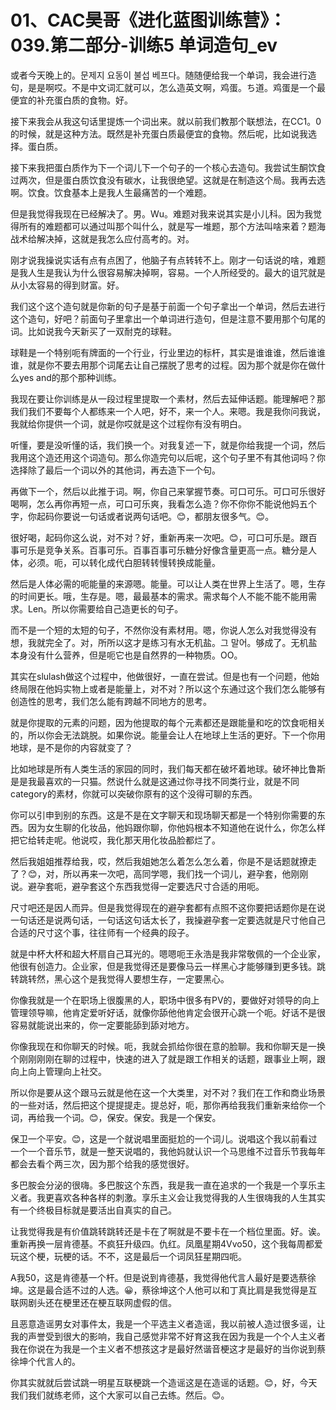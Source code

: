 # 01、CAC昊哥《进化蓝图训练营》：039.第二部分-训练5 单词造句_ev

或者今天晚上的。문제지 요동이 불섭 베프다。随随便给我一个单词，我会进行造句，是是啊哎。不是中文词汇就可以，怎么造英文啊，鸡蛋。ち道。鸡蛋是一个最便宜的补充蛋白质的食物。好。

接下来我会从我这句话里提炼一个词出来。就以前我们教那个联想法，在CC1。0的时候，就是这种方法。既然是补充蛋白质最便宜的食物。然后呢，比如说我选择。蛋白质。

接下来我把蛋白质作为下一个词儿下一个句子的一个核心去造句。我尝试生酮饮食过两次，但是蛋白质饮食没有碳水，让我很绝望。这就是在制造这个局。我再去选啊。饮食。饮食基本上是我人生最痛苦的一个难题。

但是我觉得我现在已经解决了。男。Wu。难题对我来说其实是小儿科。因为我觉得所有的难题都可以通过叫那个叫什么，就是写一堆题，那个方法叫啥来着？题海战术给解决掉，这就是我怎么应付高考的。对。

刚才说我操说实话有点有点困了，他脑子有点转转不上。刚才一句话说的啥，难题是我人生是我认为什么很容易解决掉啊，容易。一个人所经受的。最大的诅咒就是从小太容易的得到财富。好。

我们这个这个造句就是你新的句子是基于前面一个句子拿出一个单词，然后去进行这个造句，好吧？前面句子里拿出一个单词进行造句，但是注意不要用那个句尾的词。比如说我今天新买了一双耐克的球鞋。

球鞋是一个特别呃有牌面的一个行业，行业里边的标杆，其实是谁谁谁，然后谁谁谁，就是你不要去用那个词尾去让自己摆脱了思考的过程。因为那个就是你在做什么yes and的那个那种训练。

我现在要让你训练是从一段过程里提取一个素材，然后去延伸话题。能理解吧？那我们我们不要每个人都练来一个人吧，好不，来一个人。来嗯。我是我你问我说，我就给你提供一个词，就是你哎就是这个过程你有没有明白。

听懂，要是没听懂的话，我们换一个。对我复述一下，就是你给我提一个词，然后我用这个造还用这个词造句。那么你造完句以后呢，这个句子里不有其他词吗？你选择除了最后一个词以外的其他词，再去造下一个句。

再做下一个，然后以此推于词。啊，你自己来掌握节奏。可口可乐。可口可乐很好喝啊，怎么再你再短一点，可口可乐爽，我看怎么造？你不你你不能说他妈五个字，你起码你要说一句话或者说两句话吧。😊，都朋友很多气。😊。

很好喝，起码你这么说，对不对？好，重新再来一次吧。😊，可口可乐是。跟百事可乐是竞争关系。百事可乐。百事百事可乐糖分好像含量更高一点。糖分是人体，必须。呃，可以转化成代白胆转转慢转换成能量。

然后是人体必需的呃能量的来源嗯。能量。可以让人类在世界上生活了。嗯，生存的时间更长。哦，生存是。嗯，最最基本的需求。需求每个人不能不能不能用需求。Len。所以你需要给自己造更长的句子。

而不是一个短的太短的句子，不然你没有素材用。嗯，你说人怎么对我觉得没有想，我就完全了。对，所所以这才是练习有水无机盐。그 말어。够成了。无机盐本身没有什么营养，但是呃它也是自然界的一种物质。OO。

其实在slulash做这个过程中，他做很好，一直在尝试。但是也有一个问题，他始终局限在他妈实物上或者是能量上，对不对？所以这个东通过这个我们怎么能够有创造性的思考，我们怎么能有跨越不同地方的思考。

就是你提取的元素的问题，因为他提取的每个元素都还是跟能量和吃的饮食呃相关的，所以你会无法跳脱。如果你说。能量会让人在地球上生活的更好。下一个你用地球，是不是你的内容就变了？

比如地球是所有人类生活的家园的同时，我们每天都在破坏着地球。破坏神比鲁斯是是我最喜欢的一只猫。然说什么就是这通过你寻找不同类行业，就是不同category的素材，你就可以突破你原有的这个没得可聊的东西。

你可以引申到别的东西。这是不是在文字聊天和现场聊天都是一个特别你需要的东西。因为女生聊的化妆品，他妈跟你聊，你他妈根本不知道他在说什么，你怎么样把它给转走呢。他说哎，我化那天用化妆品脸都烂了。

然后我姐姐推荐给我，哎，然后我姐她怎么着怎么怎么着，你是不是话题就撩走了？😊，对，所以再来一次吧，高同学嗯，我们找一个词儿，避孕套，他刚刚说。避孕套呃，避孕套这个东西我觉得一定要选尺寸合适的用呃。

尺寸吧还是因人而异。但是我觉得现在的避孕套都有点照不这你要把话题你是在说一句话还是说两句话，一句话这句话太长了，我操避孕套一定要选就是尺寸他自己合适的尺寸这个事，往往师有一个经典的段子。

就是中杯大杯和超大杯扇自己耳光的。嗯嗯呃王永浩是我非常敬佩的一个企业家，他很有创造力。企业家，但是我觉得还是要像马云一样黑心才能够赚到更多钱。跳转跳转然，黑心这个是我觉得人要想生存，一定要黑心。

你像我就是一个在职场上很腹黑的人，职场中很多有PV的，要做好对领导的向上管理领导嘛，他肯定爱听好话，就像你舔他他肯定会很开心跳一个呃。好话不是很容易就能说出来的，你一定要能舔到舔对地方。

你像我现在和你聊天的时候。呃，我就会抓给你很在意的脸聊。我和你聊天是一换个刚刚刚刚在聊的过程中，快速的进入了就是跟工作相关的话题，跟事业上啊，跟向上向上管理向上社交。

所以你是要从这个跟马云就是他在这一个大类里，对不对？我们在工作和商业场景的一些对话，然后把这个提提提走。提总好，呃，那你再给我我们重新来给你一个词，再给我一个词。😊，保安。保安。我是一个保安。

保卫一个平安。😊，这是一个就说唱里面挺尬的一个词儿。说唱这个我以前看过一个一个音乐节，就是一整天说唱的，我他妈就认识一个马思维不过音乐节我每年都会去看个两三次，因为那个给我的感觉很好。

多巴胺会分泌的很嗨。多巴胺这个东西，我是我一直在追求的一个我是一个享乐主义者。我更喜欢各种各样的刺激。享乐主义会让我觉得我的人生很嗨我的人生其实有一个终极目标就是要活出自真实的自己。

让我觉得我是有价值跳转跳转还是卡在了啊就是不要卡在一个档位里面。好。诶。重新再换一层肯德基。不疯狂升级四。仇红。凤凰星期4Vvo50，这个我每周都爱玩这个梗，玩梗的话。不不，这是最后一个词凤狂星期四呃。

A我50，这是肯德基一个杆。但是说到肯德基，我觉得他代言人最好是要选蔡徐坤。这是最合适不过的人选。😀，蔡徐坤这个人他可以和丁真比肩是我觉得是互联网剧头还在梗里还在梗互联网虚假的信。

且恶意造谣男女对事件太，我是一个平选主义者造谣，我以前被人造过很多谣，让我的声誉受到很大的影响，我自己感觉非常不好育这我在因为我是一个个人主义者我在你说在为我是一个主义者不想孩这才是最好然谐音梗这才是最好的当你说到蔡徐坤个代言人的。

你其实就就后尝试跳一明星互联梗跳一个造谣这是在造谣的话题。😊，好，今天我们我们就练老师，这个大家可以自己去练。然后。😊。

